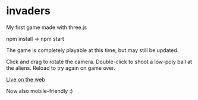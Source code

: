 # invaders
My first game made with three.js

npm install -> npm start

The game is completely playable at this time, but may still be updated.

Click and drag to rotate the camera. Double-click to shoot a low-poly ball at the aliens. Reload to try again on game over.

[Live on the web](https://invaders-three.vercel.app)

Now also mobile-friendly :)
